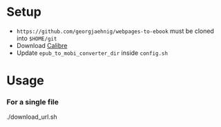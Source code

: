 # Setup
- `https://github.com/georgjaehnig/webpages-to-ebook` must be cloned into `$HOME/git` 
- Download [Calibre](https://calibre-ebook.com/)
- Update `epub_to_mobi_converter_dir` inside `config.sh`

# Usage

### For a single file
./download_url.sh <url> <title> <author>

### For a whole sequence
./download_sequence.sh <seq_url> <title> <author>
